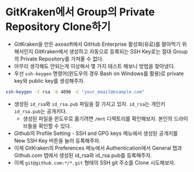 # GitKraken에서 Group의 Private Repository Clone하기

- GitKraken을 만든 axosoft에서 GitHub Enterprise 활성화(유료)를 팔아먹기 위해서인지 GitKraken에서 생성하고 자동으로 등록되는 SSH Key로는 절대 Group의 Private Repository를 가져올 수 없다.
- 아무리 생각해도 안되는게 이상해서 몇 가지 테스트 해보니 방법을 찾아냈다.
- 우선 `ssh-keygen` 명령어(윈도우의 경우 Bash on Windows를 활용)로 private key와 public key를 생성해주자.
```bash
ssh-keygen -t rsa -b 4096 -C "your_email@example.com"
```
- 생성된 `id_rsa`와 `id_rsa.pub` 파일을 잘 가지고 있자. `id_rsa`는 개인키 `id_rsa.pub`는 공개키다.
  - 생성된 파일을 윈도우로 옮기려면 `/mnt` 디렉토리를 확인해보자. 본인의 드라이브들을 확인할 수 있다.
- Github의 Profile Setting - SSH and GPG keys 메뉴에서 생성된 공개키를 New SSH Key 버튼을 눌러 등록해주자.
- 이제 GitKraken의 Preferences 메뉴에서 Authentication에서 General 탭과 Github.com 탭에서 생성된 id_rsa와 id_rsa.pub를 등록해주자.
- 이제 `git@github.com:*/*.git` 형태의 SSH git 주소를 Clone 시도해보자.
